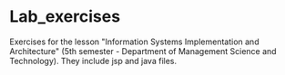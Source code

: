 # Lab_exercises

Exercises for the lesson "Information Systems Implementation and Architecture" (5th semester - Department of Management Science and Technology).
They include jsp and java files.
